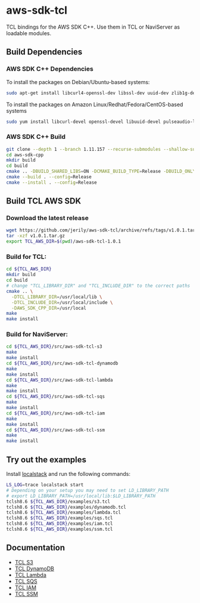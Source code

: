 # aws-sdk-tcl

TCL bindings for the AWS SDK C++. Use them in TCL or NaviServer as loadable modules.

## Build Dependencies

### AWS SDK C++ Dependencies

To install the packages on Debian/Ubuntu-based systems:
```bash
sudo apt-get install libcurl4-openssl-dev libssl-dev uuid-dev zlib1g-dev libpulse-dev
```

To install the packages on Amazon Linux/Redhat/Fedora/CentOS-based systems
```bash
sudo yum install libcurl-devel openssl-devel libuuid-devel pulseaudio-libs-devel
```

### AWS SDK C++ Build
```bash
git clone --depth 1 --branch 1.11.157 --recurse-submodules --shallow-submodules https://github.com/aws/aws-sdk-cpp
cd aws-sdk-cpp
mkdir build
cd build
cmake .. -DBUILD_SHARED_LIBS=ON -DCMAKE_BUILD_TYPE=Release -DBUILD_ONLY="s3;dynamodb;lambda;sqs;iam;transfer;sts;ssm"
cmake --build . --config=Release
cmake --install . --config=Release
```

## Build TCL AWS SDK

### Download the latest release
```bash
wget https://github.com/jerily/aws-sdk-tcl/archive/refs/tags/v1.0.1.tar.gz
tar -xzf v1.0.1.tar.gz
export TCL_AWS_DIR=$(pwd)/aws-sdk-tcl-1.0.1
```

### Build for TCL:
```bash
cd ${TCL_AWS_DIR}
mkdir build
cd build
# change "TCL_LIBRARY_DIR" and "TCL_INCLUDE_DIR" to the correct paths
cmake .. \
  -DTCL_LIBRARY_DIR=/usr/local/lib \
  -DTCL_INCLUDE_DIR=/usr/local/include \
  -DAWS_SDK_CPP_DIR=/usr/local
make
make install
```

### Build for NaviServer:
```bash
cd ${TCL_AWS_DIR}/src/aws-sdk-tcl-s3
make
make install
cd ${TCL_AWS_DIR}/src/aws-sdk-tcl-dynamodb
make
make install
cd ${TCL_AWS_DIR}/src/aws-sdk-tcl-lambda
make
make install
cd ${TCL_AWS_DIR}/src/aws-sdk-tcl-sqs
make
make install
cd ${TCL_AWS_DIR}/src/aws-sdk-tcl-iam
make
make install
cd ${TCL_AWS_DIR}/src/aws-sdk-tcl-ssm
make
make install
```

## Try out the examples
Install [localstack](https://docs.localstack.cloud/getting-started/installation/) and run the following commands:

```bash
LS_LOG=trace localstack start
# Depending on your setup you may need to set LD_LIBRARY_PATH
# export LD_LIBRARY_PATH=/usr/local/lib:$LD_LIBRARY_PATH
tclsh8.6 ${TCL_AWS_DIR}/examples/s3.tcl
tclsh8.6 ${TCL_AWS_DIR}/examples/dynamodb.tcl
tclsh8.6 ${TCL_AWS_DIR}/examples/lambda.tcl
tclsh8.6 ${TCL_AWS_DIR}/examples/sqs.tcl
tclsh8.6 ${TCL_AWS_DIR}/examples/iam.tcl
tclsh8.6 ${TCL_AWS_DIR}/examples/ssm.tcl
```

## Documentation

* [TCL S3](./src/aws-sdk-tcl-s3/)
* [TCL DynamoDB](./src/aws-sdk-tcl-dynamodb/)
* [TCL Lambda](./src/aws-sdk-tcl-lambda/)
* [TCL SQS](./src/aws-sdk-tcl-sqs/)
* [TCL IAM](./src/aws-sdk-tcl-iam/)
* [TCL SSM](./src/aws-sdk-tcl-ssm/)
